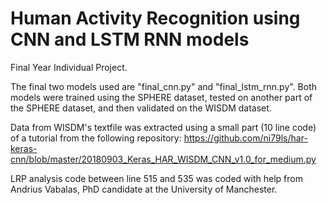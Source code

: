 # Human Activity Recognition using CNN and LSTM RNN models
Final Year Individual Project. 

The final two models used are "final_cnn.py" and "final_lstm_rnn.py". 
Both models were trained using the SPHERE dataset, tested on another part of the SPHERE dataset, and then validated on the WISDM dataset. 

Data from WISDM's textfile was extracted using a small part (10 line code) of a tutorial from the following repository:
https://github.com/ni79ls/har-keras-cnn/blob/master/20180903_Keras_HAR_WISDM_CNN_v1.0_for_medium.py

LRP analysis code between line 515 and 535 was coded with help from Andrius Vabalas, PhD candidate at the University of Manchester. 
